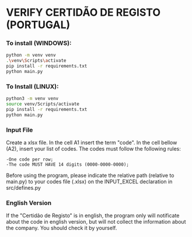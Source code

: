 # VERIFY CERTIDÃO DE REGISTO (PORTUGAL)

### To install (WINDOWS):

```bash
python -m venv venv
.\venv\Scripts\activate
pip install -r requirements.txt
python main.py
```

### To Install (LINUX):

```bash
python3 -m venv venv
source venv/Scripts/activate
pip install -r requirements.txt
python main.py
```

### Input File
Create a xlsx file. In the cell A1 insert the term "code". In the cell bellow (A2), insert your list of codes.
The codes must follow the following rules:

    -One code per row;
    -The code MUST HAVE 14 digits (0000-0000-0000);

Before using the program, please indicate the relative path (relative to main.py) to your codes file (.xlsx) on the INPUT_EXCEL declaration in src/defines.py

### English Version
If the "Certidão de Registo" is in english, the program only will notificate about the code in english version, but will not collect the information about the company. You should check it by yourself.